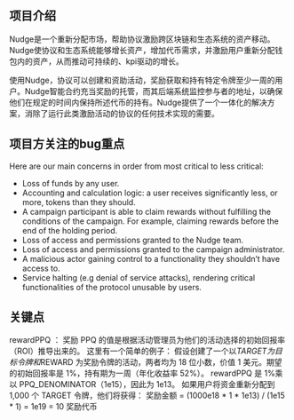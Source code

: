 ## 项目介绍

Nudge是一个重新分配市场，帮助协议激励跨区块链和生态系统的资产移动。Nudge使协议和生态系统能够增长资产，增加代币需求，并激励用户重新分配钱包内的资产，从而推动可持续的、kpi驱动的增长。

使用Nudge，协议可以创建和资助活动，奖励获取和持有特定令牌至少一周的用户。Nudge智能合约充当奖励的托管，而其后端系统监控参与者的地址，以确保他们在规定的时间内保持所述代币的持有。Nudge提供了一个一体化的解决方案，消除了运行此类激励活动的协议的任何技术实现的需要。

## 项目方关注的bug重点

Here are our main concerns in order from most critical to less critical:

- Loss of funds by any user.
- Accounting and calculation logic: a user receives significantly less, or more, tokens than they should.
- A campaign participant is able to claim rewards without fulfilling the conditions of the campaign. For example, claiming rewards before the end of the holding period.
- Loss of access and permissions granted to the Nudge team.
- Loss of access and permissions granted to the campaign administrator.
- A malicious actor gaining control to a functionality they shouldn’t have access to.
- Service halting (e.g denial of service attacks), rendering critical functionalities of the protocol unusable by users.


## 关键点
rewardPPQ ：
奖励 PPQ 的值是根据活动管理员为他们的活动选择的初始回报率（ROI）推导出来的。
这里有一个简单的例子：
假设创建了一个以$TARGET 为目标令牌和$REWARD 为奖励令牌的活动，两者均为 18 位小数，价值 1 美元。期望的初始回报率是 1%，持有期为一周（年化收益率 52%）。
rewardPPQ 是 1%乘以 PPQ_DENOMINATOR（1e15），因此为 1e13。
如果用户将资金重新分配到 1,000 个 TARGET 令牌，他们将获得：
奖励金额 = (1000e18 * 1 * 1e13) / (1e15 * 1) = 1e19 = 10 奖励代币
